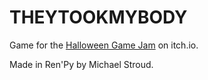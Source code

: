 # THEYTOOKMYBODY

Game for the [Halloween Game Jam](https://itch.io/jam/crzys-halloween-game-jam) on itch.io.

Made in Ren'Py by Michael Stroud.
